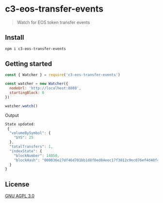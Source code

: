 # c3-eos-transfer-events

> Watch for EOS token transfer events

## Install

```bash
npm i c3-eos-transfer-events
```

## Getting started

```js
const { Watcher } = require('c3-eos-transfer-events')

const watcher = new Watcher({
  nodeUrl: 'http://localhost:8888',
  startingBlock: 0
})

watcher.watch()
```

Output

```js
State updated:
 {
  "volumeBySymbol": {
    "SYS": 25
  },
  "totalTransfers": 1,
  "indexState": {
    "blockNumber": 14050,
    "blockHash": "000036e27df46d701bb1d8f0ed04eec17f3812c9ec076ef4d48f4d1ce73191b6"
  }
}
```

## License

[GNU AGPL 3.0](LICENSE)
